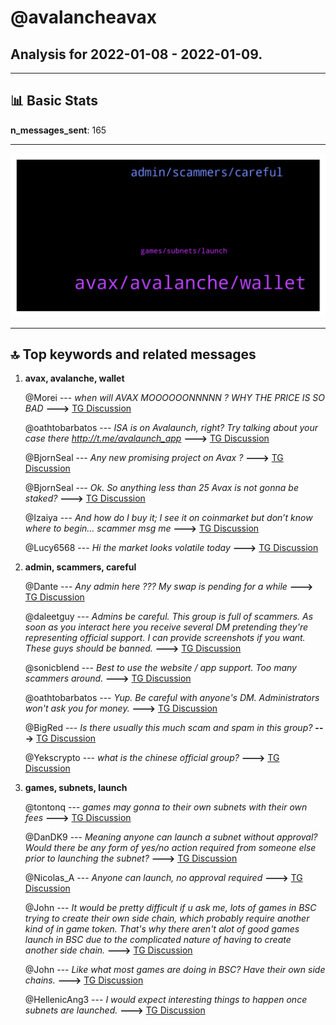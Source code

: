 # **@avalancheavax**
 ## Analysis for **2022-01-08** - **2022-01-09**.

---

## 📊 **Basic Stats**

**n_messages_sent**: 165

---
![wordcloud](avalancheavax_1Days_wordcloud.png)

---


## 🔝 **Top keywords and related messages**

1. **avax, avalanche, wallet**

    @Morei --- *when will AVAX MOOOOOONNNNN ? WHY THE PRICE IS SO BAD* **--->** [TG Discussion](https://t.me/avalancheavax/320986)

    @oathtobarbatos --- *ISA is on Avalaunch, right? Try talking about your case there http://t.me/avalaunch_app* **--->** [TG Discussion](https://t.me/avalancheavax/320819)

    @BjornSeal --- *Any new promising project on Avax ?* **--->** [TG Discussion](https://t.me/avalancheavax/320873)

    @BjornSeal --- *Ok. So anything less than 25 Avax is not gonna be staked?* **--->** [TG Discussion](https://t.me/avalancheavax/320889)

    @Izaiya --- *And how do I buy it; I see it on coinmarket but don’t know where to begin… scammer msg me* **--->** [TG Discussion](https://t.me/avalancheavax/320773)

    @Lucy6568 --- *Hi the market looks volatile today* **--->** [TG Discussion](https://t.me/avalancheavax/320933)

2. **admin, scammers, careful**

    @Dante --- *Any admin here ??? My swap is pending for a while* **--->** [TG Discussion](https://t.me/avalancheavax/320904)

    @daleetguy --- *Admins be careful. This group is full of scammers. As soon as you interact here you receive several DM pretending they're representing official support. I can provide screenshots if you want.  These guys should be banned.* **--->** [TG Discussion](https://t.me/avalancheavax/320734)

    @sonicblend --- *Best to use the website / app support. Too many scammers around.* **--->** [TG Discussion](https://t.me/avalancheavax/321035)

    @oathtobarbatos --- *Yup. Be careful with anyone's DM. Administrators won't ask you for money.* **--->** [TG Discussion](https://t.me/avalancheavax/321040)

    @BigRed --- *Is there usually this much scam and spam in this group?* **--->** [TG Discussion](https://t.me/avalancheavax/321108)

    @Yekscrypto --- *what is the chinese official group?* **--->** [TG Discussion](https://t.me/avalancheavax/321084)

3. **games, subnets, launch**

    @tontonq --- *games  may gonna to their own subnets with their own fees* **--->** [TG Discussion](https://t.me/avalancheavax/321053)

    @DanDK9 --- *Meaning anyone can launch a subnet without approval? Would there be any form of yes/no action required from someone else prior to launching the subnet?* **--->** [TG Discussion](https://t.me/avalancheavax/320867)

    @Nicolas_A --- *Anyone can launch, no approval required* **--->** [TG Discussion](https://t.me/avalancheavax/320875)

    @John --- *It would be pretty difficult if u ask me, lots of games in BSC trying to create their own side chain, which probably require another kind of in game token. That's why there aren't alot of good games launch in BSC due to the complicated nature of having to create another side chain.* **--->** [TG Discussion](https://t.me/avalancheavax/321057)

    @John --- *Like what most games are doing in BSC? Have their own side chains.* **--->** [TG Discussion](https://t.me/avalancheavax/321055)

    @HellenicAng3 --- *I would expect interesting things to happen once subnets are launched.* **--->** [TG Discussion](https://t.me/avalancheavax/321021)

